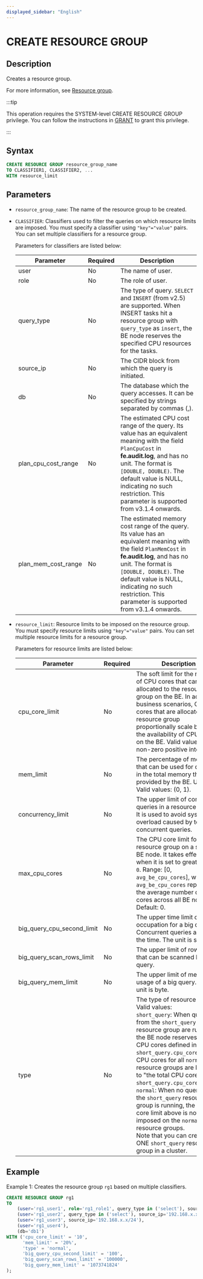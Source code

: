 ```yaml
---
displayed_sidebar: "English"
---
```


# CREATE RESOURCE GROUP

## Description

Creates a resource group.

For more information, see [Resource group](../../../administration/management/resource_management/resource_group.md).

:::tip

This operation requires the SYSTEM-level CREATE RESOURCE GROUP privilege. You can follow the instructions in [GRANT](../account-management/GRANT.md) to grant this privilege.

:::

## Syntax

```SQL
CREATE RESOURCE GROUP resource_group_name 
TO CLASSIFIER1, CLASSIFIER2, ...
WITH resource_limit
```

## Parameters

- `resource_group_name`: The name of the resource group to be created.

- `CLASSIFIER`: Classifiers used to filter the queries on which resource limits are imposed. You must specify a classifier using `"key"="value"` pairs. You can set multiple classifiers for a resource group.

  Parameters for classifiers are listed below:

    | **Parameter** | **Required** | **Description**                                              |
    | ------------- | ------------ | ------------------------------------------------------------ |
    | user          | No           | The name of user.                                            |
    | role          | No           | The role of user.                                            |
    | query_type    | No           | The type of query. `SELECT` and `INSERT` (from v2.5) are supported. When INSERT tasks hit a resource group with `query_type` as `insert`, the BE node reserves the specified CPU resources for the tasks.   |
    | source_ip     | No           | The CIDR block from which the query is initiated.            |
    | db            | No           | The database which the query accesses. It can be specified by strings separated by commas (,). |
    | plan_cpu_cost_range | No     | The estimated CPU cost range of the query. Its value has an equivalent meaning with the field `PlanCpuCost` in  **fe.audit.log**, and has no unit. The format is `[DOUBLE, DOUBLE)`. The default value is NULL, indicating no such restriction. This parameter is supported from v3.1.4 onwards.                  |
    | plan_mem_cost_range | No     | The estimated memory cost range of the query. Its value has an equivalent meaning with the field `PlanMemCost` in  **fe.audit.log**, and has no unit. The format is `[DOUBLE, DOUBLE)`. The default value is NULL, indicating no such restriction. This parameter is supported from v3.1.4 onwards.               |

- `resource_limit`: Resource limits to be imposed on the resource group. You must specify resource limits using `"key"="value"` pairs. You can set multiple resource limits for a resource group.

  Parameters for resource limits are listed below:

    | **Parameter**              | **Required** | **Description**                                              |
    | -------------------------- | ------------ | ------------------------------------------------------------ |
    | cpu_core_limit             | No           | The soft limit for the number of CPU cores that can be allocated to the resource group on the BE. In actual business scenarios, CPU cores that are allocated to the resource group proportionally scale based on the availability of CPU cores on the BE. Valid values: any non-zero positive integer. |
    | mem_limit                  | No           | The percentage of memory that can be used for queries in the total memory that is provided by the BE. Unit: %. Valid values: (0, 1). |
    | concurrency_limit          | No           | The upper limit of concurrent queries in a resource group. It is used to avoid system overload caused by too many concurrent queries. |
    | max_cpu_cores              | No           | The CPU core limit for this resource group on a single BE node. It takes effect only when it is set to greater than `0`. Range: [0, `avg_be_cpu_cores`], where `avg_be_cpu_cores` represents the average number of CPU cores across all BE nodes. Default: 0. |
    | big_query_cpu_second_limit | No           | The upper time limit of CPU occupation for a big query. Concurrent queries add up the time. The unit is second. |
    | big_query_scan_rows_limit  | No           | The upper limit of row counts that can be scanned by a big query. |
    | big_query_mem_limit        | No           | The upper limit of memory usage of a big query. The unit is byte. |
    | type                       | No           | The type of resource group. Valid values: <br />`short_query`: When queries from the `short_query` resource group are running, the BE node reserves the CPU cores defined in `short_query.cpu_core_limit`. CPU cores for all `normal` resource groups are limited to "the total CPU cores - `short_query.cpu_core_limit`". <br />`normal`: When no query from the `short_query` resource group is running, the CPU core limit above is not imposed on the `normal` resource groups. <br />Note that you can create only ONE `short_query` resource group in a cluster. |

## Example

Example 1: Creates the resource group `rg1` based on multiple classifiers.

```SQL
CREATE RESOURCE GROUP rg1
TO 
    (user='rg1_user1', role='rg1_role1', query_type in ('select'), source_ip='192.168.x.x/24'),
    (user='rg1_user2', query_type in ('select'), source_ip='192.168.x.x/24'),
    (user='rg1_user3', source_ip='192.168.x.x/24'),
    (user='rg1_user4'),
    (db='db1')
WITH ('cpu_core_limit' = '10',
      'mem_limit' = '20%',
      'type' = 'normal',
      'big_query_cpu_second_limit' = '100',
      'big_query_scan_rows_limit' = '100000',
      'big_query_mem_limit' = '1073741824'
);
```

